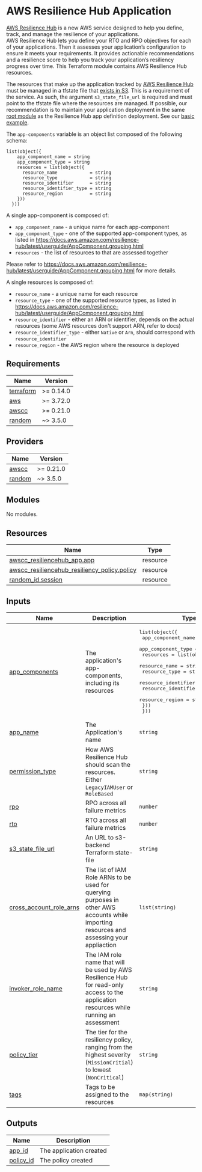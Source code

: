 <!-- BEGIN_TF_DOCS -->
# AWS Resilience Hub Application

[AWS Resilience Hub](https://aws.amazon.com/blogs/aws/monitor-and-improve-your-application-resiliency-with-resilience-hub/) is a new AWS service designed to help you define, track, and manage the resilience of your applications. \
AWS Resilience Hub lets you define your RTO and RPO objectives for each of your applications. Then it assesses your application’s configuration to ensure it meets your requirements. It provides actionable recommendations and a resilience score to help you track your application’s resiliency progress over time.
This Terraform module contains AWS Resilience Hub resources.

The resources that make up the application tracked by [AWS Resilience Hub](https://aws.amazon.com/blogs/aws/monitor-and-improve-your-application-resiliency-with-resilience-hub) must be managed in a tfstate file that [exists in S3](https://www.terraform.io/language/settings/backends/s3). This is a requirement of the service. As such, the argument `s3_state_file_url` is required and must point to the tfstate file where the resources are managed.
If possible, our recommendation is to maintain your application deployment in the same [root module](https://www.terraform.io/docs/glossary#root-module) as the Resilience Hub app definition deployment. See our [basic example](https://github.com/aws-ia/terraform-aws-resiliencehub-app/tree/main/examples).

The `app-components` variable is an object list composed of the following schema:
```
list(object({
    app_component_name = string
    app_component_type = string
    resources = list(object({
      resource_name            = string
      resource_type            = string
      resource_identifier      = string
      resource_identifier_type = string
      resource_region          = string
    }))
  }))
```

A single app-component is composed of:
- `app_component_name` - a unique name for each app-component   
- `app_component_type` - one of the supported app-component types, as listed in https://docs.aws.amazon.com/resilience-hub/latest/userguide/AppComponent.grouping.html
- `resources` - the list of resources to that are assessed together

Please refer to https://docs.aws.amazon.com/resilience-hub/latest/userguide/AppComponent.grouping.html for more details.

A single resources is composed of:
- `resource_name` - a unique name for each resource
- `resource_type` - one of the supported resource types, as listed in https://docs.aws.amazon.com/resilience-hub/latest/userguide/AppComponent.grouping.html
- `resource_identifier` - either an ARN or identifier, depends on the actual resources (some AWS resources don't support ARN, refer to docs)
- `resource_identifier_type` - either `Native` or `Arn`, should correspond with `resource_identifier`
- `resource_region` - the AWS region where the resource is deployed

## Requirements

| Name | Version |
|------|---------|
| <a name="requirement_terraform"></a> [terraform](#requirement\_terraform) | >= 0.14.0 |
| <a name="requirement_aws"></a> [aws](#requirement\_aws) | >= 3.72.0 |
| <a name="requirement_awscc"></a> [awscc](#requirement\_awscc) | >= 0.21.0 |
| <a name="requirement_random"></a> [random](#requirement\_random) | ~> 3.5.0 |

## Providers

| Name | Version |
|------|---------|
| <a name="provider_awscc"></a> [awscc](#provider\_awscc) | >= 0.21.0 |
| <a name="provider_random"></a> [random](#provider\_random) | ~> 3.5.0 |

## Modules

No modules.

## Resources

| Name | Type |
|------|------|
| [awscc_resiliencehub_app.app](https://registry.terraform.io/providers/hashicorp/awscc/latest/docs/resources/resiliencehub_app) | resource |
| [awscc_resiliencehub_resiliency_policy.policy](https://registry.terraform.io/providers/hashicorp/awscc/latest/docs/resources/resiliencehub_resiliency_policy) | resource |
| [random_id.session](https://registry.terraform.io/providers/hashicorp/random/latest/docs/resources/id) | resource |

## Inputs

| Name | Description | Type | Default | Required |
|------|-------------|------|---------|:--------:|
| <a name="input_app_components"></a> [app\_components](#input\_app\_components) | The application's app-components, including its resources | <pre>list(object({<br>    app_component_name = string<br>    app_component_type = string<br>    resources = list(object({<br>      resource_name            = string<br>      resource_type            = string<br>      resource_identifier      = string<br>      resource_identifier_type = string<br>      resource_region          = string<br>    }))<br>  }))</pre> | n/a | yes |
| <a name="input_app_name"></a> [app\_name](#input\_app\_name) | The Application's name | `string` | n/a | yes |
| <a name="input_permission_type"></a> [permission\_type](#input\_permission\_type) | How AWS Resilience Hub should scan the resources. Either `LegacyIAMUser` or `RoleBased` | `string` | n/a | yes |
| <a name="input_rpo"></a> [rpo](#input\_rpo) | RPO across all failure metrics | `number` | n/a | yes |
| <a name="input_rto"></a> [rto](#input\_rto) | RTO across all failure metrics | `number` | n/a | yes |
| <a name="input_s3_state_file_url"></a> [s3\_state\_file\_url](#input\_s3\_state\_file\_url) | An URL to s3-backend Terraform state-file | `string` | n/a | yes |
| <a name="input_cross_account_role_arns"></a> [cross\_account\_role\_arns](#input\_cross\_account\_role\_arns) | The list of IAM Role ARNs to be used for querying purposes in other AWS accounts while importing resources and assessing your appliaction | `list(string)` | `[]` | no |
| <a name="input_invoker_role_name"></a> [invoker\_role\_name](#input\_invoker\_role\_name) | The IAM role name that will be used by AWS Resilience Hub for read-only access to the application resources while running an assessment | `string` | `null` | no |
| <a name="input_policy_tier"></a> [policy\_tier](#input\_policy\_tier) | The tier for the resiliency policy, ranging from the highest severity (`MissionCritial`) to lowest (`NonCritical`) | `string` | `"MissionCritical"` | no |
| <a name="input_tags"></a> [tags](#input\_tags) | Tags to be assigned to the resources | `map(string)` | `{}` | no |

## Outputs

| Name | Description |
|------|-------------|
| <a name="output_app_id"></a> [app\_id](#output\_app\_id) | The application created |
| <a name="output_policy_id"></a> [policy\_id](#output\_policy\_id) | The policy created |
<!-- END_TF_DOCS -->